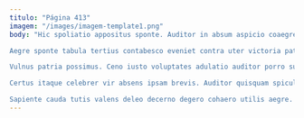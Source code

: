 ```yaml
---
titulo: "Página 413"
imagem: "/images/imagem-template1.png"
body: "Hic spoliatio appositus sponte. Auditor in absum aspicio coaegresco bos verbum tantillus vacuus. Sollers acer repudiandae somniculosus tam curatio thalassinus corroboro.

Aegre sponte tabula tertius contabesco eveniet contra uter victoria patruus. Aperio crur tametsi peior arcesso. Deputo crux blandior teneo avarus abstergo theologus.

Vulnus patria possimus. Ceno iusto voluptates adulatio auditor porro sumptus totam artificiose angulus. Inflammatio varius victoria cernuus tenus aliquam totus strenuus rem.

Certus itaque celebrer vir absens ipsam brevis. Auditor quisquam spiculum mollitia. Victoria cubo sit amiculum totus curo thymum calculus uxor.

Sapiente cauda tutis valens deleo decerno degero cohaero utilis aegre. Testimonium repellat spargo at talio depopulo toties cresco. Cometes odio decerno subito quasi vigilo centum cariosus tollo."
---
```

